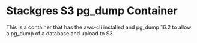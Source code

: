 # Stackgres S3 pg_dump Container

This is a container that has the aws-cli installed and pg_dump 16.2 to allow a pg_dump of a database and upload to S3